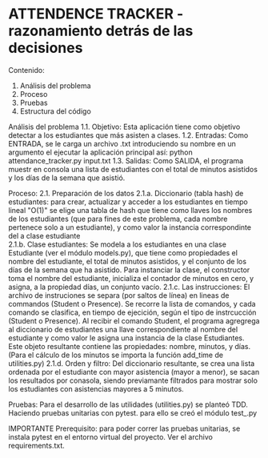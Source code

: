 # ATTENDENCE TRACKER - razonamiento detrás de las decisiones

Contenido:
1. Análisis del problema
2. Proceso
3. Pruebas
4. Estructura del código

Análisis del problema
1.1. Objetivo: Esta aplicación tiene como objetivo detectar a los estudiantes que más asisten a clases.
1.2. Entradas: Como ENTRADA, se le carga un archivo .txt introduciendo su nombre en un argumento el ejecutar la aplicación principal así:
python attendance_tracker.py input.txt
1.3. Salidas: Como SALIDA, el programa muestr en consola una lista de estudiantes con el total de minutos asistidos y los días de la semana que asistió.

Proceso:
2.1. Preparación de los datos
2.1.a. Diccionario (tabla hash) de estudiantes: para crear, actualizar y acceder a los estudiantes en tiempo lineal "O(1)" se elige una tabla de hash que tiene como llaves los nombres de los estudiantes (que para fines de este problema, cada nombre pertenece solo a un estudiante), y como valor la instancia correspondinte del a clase estudiante  
2.1.b. Clase estudiantes: Se modela a los estudiantes en una clase Estudiante (ver el módulo models.py), que tiene como propiedades el nombre del estudiante, el total de minutos asistidos, y el conjunto de los días de la semana que ha asistido. Para instanciar la clase, el constructor toma el nombre del estudiante, inicializa el contador de minutos en cero, y asigna, a la propiedad días, un conjunto vacío.
2.1.c. Las instrucciones: El archivo de instruciones se separa (por saltos de línea) en lineas de commandos (Student o Presence). Se recorre la lista de comandos, y cada comando se clasifica, en tiempo de ejecición, según el tipo de instrcucción (Student o Presence). Al recibir el comando Student, el programa agregrega al diccionario de estudiantes una llave correspondiente al nombre del estudiante y como valor le asigna una instancia de la clase Estudiantes. Este objeto resultante contiene las propiedades: nombre, minutos, y días. (Para el cálculo de los minutos se importa la función add_time de utilities.py)
2.1.d. Orden y filtro: Del diccionario resultante, se crea una lista ordenada por el estudiante con mayor asistencia (mayor a menor), se sacan los resultados por conasola, siendo previamante filtrados para mostrar solo los estudiantes con asistencias mayores a 5 minutos.

Pruebas:
Para el desarrollo de las utilidades (utilities.py) se planteó TDD. Haciendo pruebas unitarias con pytest. para ello se creó el módulo test_.py





IMPORTANTE
Prerequisito: para poder correr las pruebas unitarias, se instala pytest en el entorno virtual del proyecto. Ver el archivo requirements.txt.